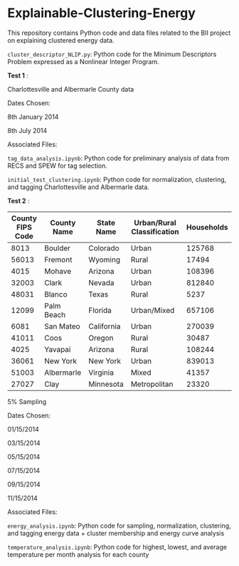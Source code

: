 # Explainable-Clustering-Energy
This repository contains Python code and data files related to the BII project on explaining clustered energy data.

`cluster_descriptor_NLIP.py`: Python code for the Minimum Descriptors Problem expressed as a Nonlinear Integer Program.

**Test 1** :

Charlottesville and Albermarle County data

Dates Chosen:

8th January 2014

8th July 2014

Associated Files:

`tag_data_analysis.ipynb`: Python code for preliminary analysis of data from RECS and SPEW for tag selection.

`initial_test_clustering.ipynb`: Python code for normalization, clustering, and tagging Charlottesville and Albermarle data.

**Test 2** :

| **County FIPS Code** | **County Name** | **State Name** | **Urban/Rural Classification** | **Households** |
| --- | --- | --- | --- | --- |
| 8013 | Boulder | Colorado | Urban | 125768 |
| 56013 | Fremont | Wyoming | Rural | 17494 |
| 4015 | Mohave | Arizona | Urban | 108396 |
| 32003 | Clark | Nevada | Urban | 812840 |
| 48031 | Blanco | Texas | Rural | 5237 |
| 12099 | Palm Beach | Florida | Urban/Mixed | 657106 |
| 6081 | San Mateo | California | Urban | 270039 |
| 41011 | Coos | Oregon | Rural | 30487 |
| 4025 | Yavapai | Arizona | Rural | 108244 |
| 36061 | New York | New York | Urban | 839013 |
| 51003 | Albermarle | Virginia | Mixed | 41357 |
| 27027 | Clay | Minnesota | Metropolitan | 23320 |

5% Sampling

Dates Chosen:

01/15/2014

03/15/2014

05/15/2014

07/15/2014

09/15/2014

11/15/2014

Associated Files:

`energy_analysis.ipynb`: Python code for sampling, normalization, clustering, and tagging energy data + cluster membership and energy curve analysis

`temperature_analysis.ipynb`: Python code for highest, lowest, and average temperature per month analysis for each county
